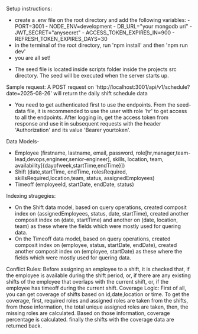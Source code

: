 Setup instructions:
- create a .env file on the root directory and add the following variables:
          - PORT=3001 
          - NODE_ENV=development
          - DB_URL="your mongodb uri"
          - JWT_SECRET="anysecret"
          - ACCESS_TOKEN_EXPIRES_IN=900 
          - REFRESH_TOKEN_EXPIRES_DAYS=30
- in the terminal of the root directory, run 'npm install' and then 'npm run dev'
- you are all set!

* The seed file is located inside scripts folder inside the projects src directory. The seed will be executed
  when the server starts up.

Sample request: A POST request on 'http://localhost:3001/api/v1/schedule?date=2025-08-26' will return the daily shift schedule data 
* You need to get authenticated first to use the endpoints. From the seed-data file, it is recommended to use the user with role 'hr'
  to get access to all the endpoints. After logging in, get the access token from response and use it in subsequent requests
  with the header 'Authorization' and its value 'Bearer yourtoken'.

Data Models-
- Employee (firstname, lastname, email, password, role[hr,manager,team-lead,devops,engineer,senior-engineer], skills, location, team, availability[{dayofweek,startTime,endTime}])
- Shift (date,startTime, endTime, rolesRequired, skillsRequired,location,team, status, assignedEmployees)
- Timeoff (employeeId, startDate, endDate, status)

Indexing stragegies:
- On the Shift data model, based on query operations, created composit index on (assignedEmployees, status, date, startTime),
  created another composit index on (date, startTime) and another on (date, location, team) as these where the fields
  which were mostly used for quering data.
- On the Timeoff data model, based on query operations, created composit index on (employee, status, startDate, endDate),
  created another composit index on (employee, startDate) as these where the fields which were mostly used for quering data.

Conflict Rules: Before assigning an employee to a shift, it is checked that, if the employee is available during the shift period,
                or, if there are any existing shifts of the employee that overlaps with the current shift, or,
                if the employee has timeoff during the current shift.
Coverage Logic: First of all, you can get coverage of shifts based on id,date,location or time. To get the coverage,
                first, required roles and assigned roles are taken from the shifts, from those information, the total unique assigned roles
                are taken, then, the missing roles are calculated. Based on those information, coverage percentage is calculated.
                finally the shifts with the coverage data are returned back.
                
